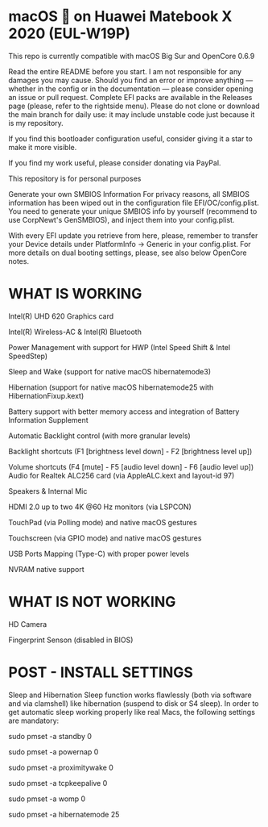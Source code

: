 # macOS  on Huawei Matebook X 2020 (EUL-W19P)
This repo is currently compatible with macOS Big Sur and OpenCore 0.6.9

Read the entire README before you start.
I am not responsible for any damages you may cause.
Should you find an error or improve anything — whether in the config or in the documentation — please consider opening an issue or pull request.
Complete EFI packs are available in the Releases page (please, refer to the rightside menu).
Please do not clone or download the main branch for daily use: it may include unstable code just because it is my repository.

If you find this bootloader configuration useful, consider giving it a star to make it more visible.

If you find my work useful, please consider donating via PayPal. 

This repository is for personal purposes

Generate your own SMBIOS Information
For privacy reasons, all SMBIOS information has been wiped out in the configuration file EFI/OC/config.plist. You need to generate your unique SMBIOS info by yourself (recommend to use CorpNewt's GenSMBIOS), and inject them into your config.plist.

With every EFI update you retrieve from here, please, remember to transfer your Device details under PlatformInfo -> Generic in your config.plist.
For more details on dual booting settings, please, see also below OpenCore notes.

# WHAT IS WORKING
 Intel(R) UHD 620 Graphics card
 
 Intel(R) Wireless-AC & Intel(R) Bluetooth
 
 Power Management with support for HWP (Intel Speed Shift & Intel SpeedStep)
 
 Sleep and Wake (support for native macOS hibernatemode3)
 
 Hibernation (support for native macOS hibernatemode25 with HibernationFixup.kext)
 
 Battery support with better memory access and integration of Battery Information Supplement
 
 Automatic Backlight control (with more granular levels)
 
 Backlight shortcuts (F1 [brightness level down] - F2 [brightness level up])
 
 Volume shortcuts (F4 [mute] - F5 [audio level down] - F6 [audio level up])
 Audio for Realtek ALC256 card (via AppleALC.kext and layout-id 97)
 
 Speakers & Internal Mic
 
 HDMI 2.0 up to two 4K @60 Hz monitors (via LSPCON)
 
 TouchPad (via Polling mode) and native macOS gestures
 
 Touchscreen (via GPIO mode) and native macOS gestures
 
 USB Ports Mapping (Type-C) with proper power levels
 
 NVRAM native support
 
 # WHAT IS NOT WORKING
 HD Camera
 
 Fingerprint Senson (disabled in BIOS)
 
 
# POST - INSTALL SETTINGS
Sleep and Hibernation
Sleep function works flawlessly (both via software and via clamshell) like hibernation (suspend to disk or S4 sleep). 
In order to get automatic sleep working properly like real Macs, the following settings are mandatory:

sudo pmset -a standby 0

sudo pmset -a powernap 0 

sudo pmset -a proximitywake 0

sudo pmset -a tcpkeepalive 0

sudo pmset -a womp 0

sudo pmset -a hibernatemode 25

